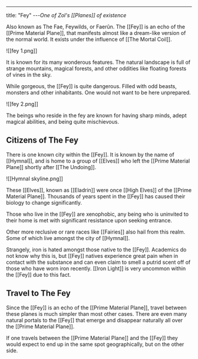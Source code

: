---
title: "Fey"
---*One of Zol's [[Planes]] of existence*

Also known as The Fae, Feywilds, or Faerûn. The [[Fey]] is an echo of the [[Prime Material Plane]], that manifests almost like a dream-like version of the normal world. It exists under the influence of [[The Mortal Coil]].

![[fey 1.png]]

It is known for its many wonderous features. The natural landscape is full of strange mountains, magical forests, and other oddities like floating forests of vines in the sky.

While gorgeous, the [[Fey]] is quite dangerous. Filled with odd beasts, monsters and other inhabitants. One would not want to be here unprepared.

![[fey 2.png]]

The beings who reside in the fey are known for having sharp minds, adept magical abilities, and being quite mischievous.

## Citizens of The Fey
There is one known city within the [[Fey]]. It is known by the name of [[Hymnal]], and is home to a group of [[Elves]] who left the [[Prime Material Plane]] shortly after [[The Undoing]].

![[Hymnal skyline.png]]

These [[Elves]], known as [[Eladrin]] were once [[High Elves]] of the [[Prime Material Plane]]. Thousands of years spent in the [[Fey]] has caused their biology to change significantly.

Those who live in the [[Fey]] are xenophobic, any being who is uninvited to their home is met with significant resistance upon seeking entrance.

Other more reclusive or rare races like [[Fairies]] also hail from this realm. Some of which live amongst the city of [[Hymnal]].

Strangely, iron is hated amongst those native to the [[Fey]]. Academics do not know why this is, but [[Fey]] natives experience great pain when in contact with the substance and can even claim to smell a putrid scent off of those who have worn iron recently. [[Iron Light]] is very uncommon within the [[Fey]] due to this fact.

## Travel to The Fey
Since the [[Fey]] is an echo of the [[Prime Material Plane]], travel between these planes is much simpler than most other cases. There are even many natural portals to the [[Fey]] that emerge and disappear naturally all over the [[Prime Material Plane]].

If one travels between the [[Prime Material Plane]] and the [[Fey]] they would expect to end up in the same spot geographically, but on the other side.